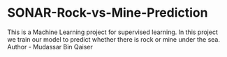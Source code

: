 # SONAR-Rock-vs-Mine-Prediction
This is a Machine Learning project for supervised learning. In this project we train our model to predict whether there is rock or mine under the sea.
<br>
Author - Mudassar Bin Qaiser
